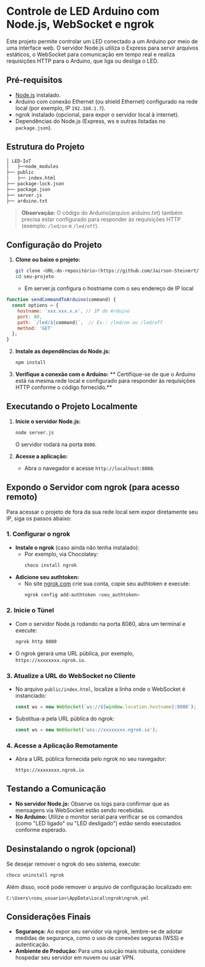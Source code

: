 # Controle de LED Arduino com Node.js, WebSocket e ngrok

Este projeto permite controlar um LED conectado a um Arduino por meio de uma interface web. O servidor Node.js utiliza o Express para servir arquivos estáticos, o WebSocket para comunicação em tempo real e realiza requisições HTTP para o Arduino, que liga ou desliga o LED.

## Pré-requisitos

- [Node.js](https://nodejs.org/) instalado.
- Arduino com conexão Ethernet (ou shield Ethernet) configurado na rede local (por exemplo, IP `192.168.1.7`).
- ngrok instalado (opcional, para expor o servidor local à internet).
- Dependências do Node.js (Express, ws e outras listadas no `package.json`).

## Estrutura do Projeto

```bash
│ LED-IoT
│   ├──node_modules
├── public
│   ├── index.html
├── package-lock.json
├── package.json
├── server.js
├── arduino.txt
```

> **Observação:** O código do Arduino(arquivo arduino.txt) também precisa estar configurado para responder às requisições HTTP (exemplo: `/led/on` e `/led/off`).

## Configuração do Projeto

1. **Clone ou baixe o projeto:**
   ```bash
   git clone <URL-do-repositório>(https://github.com/Jairson-Steinert/led-iot.git)
   cd seu-projeto
   ```
    - Em server.js configura o hostname com o seu endereço de IP local

```javascript
function sendCommandToArduino(command) {
  const options = {
    hostname: 'xxx.xxx.x.x', // IP do Arduino
    port: 80,
    path: `/led/${command}`,  // Ex.: /led/on ou /led/off
    method: 'GET'
  };
}
```

2. **Instale as dependências do Node.js:**
   ```bash
   npm install
   ```

3. **Verifique a conexão com o Arduino:**
** Certifique-se de que o Arduino está na mesma rede local e configurado para responder às requisições HTTP conforme o código fornecido.**

## Executando o Projeto Localmente

1. **Inicie o servidor Node.js:**
   ```bash
   node server.js
   ```
   O servidor rodará na porta `8080`.

2. **Acesse a aplicação:**
   - Abra o navegador e acesse `http://localhost:8080`.

## Expondo o Servidor com ngrok (para acesso remoto)

Para acessar o projeto de fora da sua rede local sem expor diretamente seu IP, siga os passos abaixo:

### 1. Configurar o ngrok

- **Instale o ngrok** (caso ainda não tenha instalado):
  - Por exemplo, via Chocolatey:
    ```bash
    choco install ngrok
    ```
- **Adicione seu authtoken:**
  - No site [ngrok.com](https://ngrok.com) crie sua conta, copie seu authtoken e execute:
    ```bash
    ngrok config add-authtoken <seu_authtoken>
    ```

### 2. Inicie o Túnel

- Com o servidor Node.js rodando na porta 8080, abra um terminal e execute:
  ```bash
  ngrok http 8080
  ```
- O ngrok gerará uma URL pública, por exemplo, `https://xxxxxxxx.ngrok.io`.

### 3. Atualize a URL do WebSocket no Cliente

- No arquivo `public/index.html`, localize a linha onde o WebSocket é instanciado:
  ```javascript
  const ws = new WebSocket(`ws://${window.location.hostname}:8080`);
  ```
- Substitua-a pela URL pública do ngrok:
  ```javascript
  const ws = new WebSocket('wss://xxxxxxxx.ngrok.io');
  ```

### 4. Acesse a Aplicação Remotamente

- Abra a URL pública fornecida pelo ngrok no seu navegador:
  ```
  https://xxxxxxxx.ngrok.io
  ```

## Testando a Comunicação

- **No servidor Node.js:** Observe os logs para confirmar que as mensagens via WebSocket estão sendo recebidas.
- **No Arduino:** Utilize o monitor serial para verificar se os comandos (como "LED ligado" ou "LED desligado") estão sendo executados conforme esperado.

## Desinstalando o ngrok (opcional)

Se desejar remover o ngrok do seu sistema, execute:
```bash
choco uninstall ngrok
```
Além disso, você pode remover o arquivo de configuração localizado em:
```
C:\Users\<seu_usuario>\AppData\Local\ngrok\ngrok.yml
```

## Considerações Finais

- **Segurança:** Ao expor seu servidor via ngrok, lembre-se de adotar medidas de segurança, como o uso de conexões seguras (WSS) e autenticação.
- **Ambiente de Produção:** Para uma solução mais robusta, considere hospedar seu servidor em nuvem ou usar VPN.
